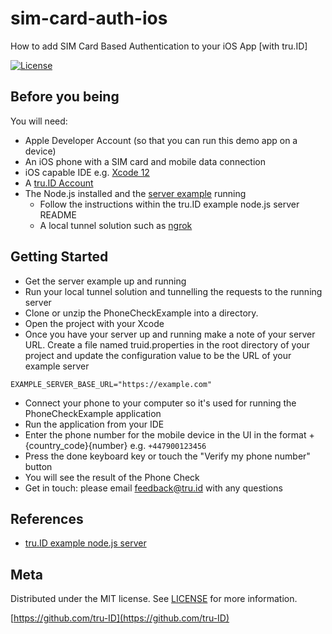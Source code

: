 # sim-card-auth-ios

How to add SIM Card Based Authentication to your iOS App [with tru.ID]

[![License][license-image]][license-url]


## Before you being

You will need:

- Apple Developer Account (so that you can run this demo app on a device)
- An iOS phone with a SIM card and mobile data connection
- iOS capable IDE e.g. [Xcode 12](https://developer.apple.com/xcode/)
- A [tru.ID Account](https://tru.id)
- The Node.js installed and the [server example](https://github.com/tru-ID/server-example-node) running
    - Follow the instructions within the tru.ID example node.js server README
    - A local tunnel solution such as [ngrok](https://ngrok.com/)

## Getting Started

- Get the server example up and running
- Run your local tunnel solution and tunnelling the requests to the running server
- Clone or unzip the PhoneCheckExample into a directory.
- Open the project with your Xcode
- Once you have your server up and running make a note of your server URL.
Create a file named truid.properties in the root directory of your project and update the configuration value to be the URL of your example server
```code
EXAMPLE_SERVER_BASE_URL="https://example.com"
```
- Connect your phone to your computer so it's used for running the PhoneCheckExample application
- Run the application from your IDE
- Enter the phone number for the mobile device in the UI in the format +{country_code}{number} e.g. `+447900123456`
- Press the done keyboard key or touch the "Verify my phone number" button
- You will see the result of the Phone Check
- Get in touch: please email feedback@tru.id with any questions

## References

- [tru.ID example node.js server](https://github.com/tru-ID/server-example-node)

## Meta

Distributed under the MIT license. See [LICENSE][license-url] for more information.

[https://github.com/tru-ID](https://github.com/tru-ID)

[license-image]: https://img.shields.io/badge/License-MIT-blue.svg
[license-url]: LICENSE.md

